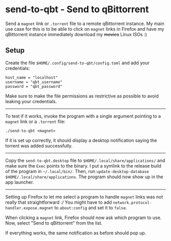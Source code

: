 # send-to-qbt - Send to qBittorrent
Send a `magnet` link or `.torrent` file to a remote qBittorrent instance.
My main use case for this is to be able to click on `magnet` links in Firefox and have my qBittorrent instance immediately download my ~~movies~~ Linux ISOs :)

## Setup

Create the file `$HOME/.config/send-to-qbt/config.toml` and add your credentials:
```
host_name = "localhost"
username = "qbt_username"
password = "qbt_password"
```

Make sure to make the file permissions as restrictive as possible to avoid leaking your credentials.

---

To test if it works, invoke the program with a single argument pointing to a `magnet` link or a `.torrent` file:
```
./send-to-qbt <magnet>
```
If it is set up correctly, it should display a desktop notification saying the torrent was added successfully.

---

Copy the `send-to-qbt.desktop` file to `$HOME/.local/share/applications/` and make sure the `Exec` points to the binary.
I put a symlink to the release build of the program in `~/.local/bin/`.
Then, run `update-desktop-database $HOME/.local/share/applications`.
The program should now show up in the app launcher.

---

Setting up Firefox to let me select a program to handle `magnet` links was not really that straightforward :/
You might have to add `network.protocol-handler.expose.magnet` to `about:config` and set it to `false`.

When clicking a `magnet` link, Firefox should now ask which program to use.
Now, select "Send to qBittorrent" from the list.

If everything works, the same notification as before should pop up.
